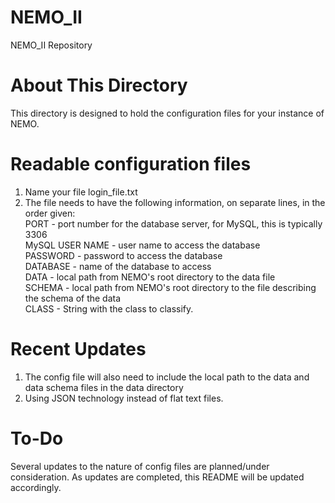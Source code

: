 # NEMO_II
NEMO_II Repository

# About This Directory
This directory is designed to hold the configuration files for your instance of NEMO. 

# Readable configuration files
1) Name your file login_file.txt
2) The file needs to have the following information, on separate lines, in the order given: <br/>
  PORT - port number for the database server, for MySQL, this is typically 3306 <br/>
  MySQL USER NAME - user name to access the database <br/>
  PASSWORD - password to access the database <br/>
  DATABASE - name of the database to access <br/>
  DATA - local path from NEMO's root directory to the data file <br/>
  SCHEMA - local path from NEMO's root directory to the file describing the schema of the data <br/>
  CLASS - String with the class to classify.
  
# Recent Updates
1) The config file will also need to include the local path to the data and data schema files in the data directory
2) Using JSON technology instead of flat text files.


# To-Do
Several updates to the nature of config files are planned/under consideration. As updates are completed, this README will be updated accordingly.

